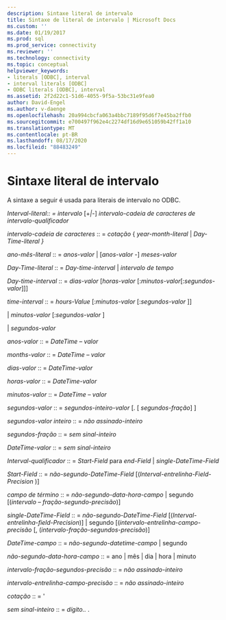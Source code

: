 ```yaml
---
description: Sintaxe literal de intervalo
title: Sintaxe de literal de intervalo | Microsoft Docs
ms.custom: ''
ms.date: 01/19/2017
ms.prod: sql
ms.prod_service: connectivity
ms.reviewer: ''
ms.technology: connectivity
ms.topic: conceptual
helpviewer_keywords:
- literals [ODBC], interval
- interval literals [ODBC]
- ODBC literals [ODBC], interval
ms.assetid: 2f2d22c1-51d6-4055-9f5a-53bc31e9fea0
author: David-Engel
ms.author: v-daenge
ms.openlocfilehash: 20a994cbcfa063a4bbc7189f95d6f7e45ba2ffb0
ms.sourcegitcommit: e700497f962e4c2274df16d9e651059b42ff1a10
ms.translationtype: MT
ms.contentlocale: pt-BR
ms.lasthandoff: 08/17/2020
ms.locfileid: "88483249"
---
```

# <a name="interval-literal-syntax"></a>Sintaxe literal de intervalo
A sintaxe a seguir é usada para literais de intervalo no ODBC.  
  
 *Interval-literal:: = intervalo* [+*&#124;*-] *intervalo-cadeia de caracteres de intervalo-qualificador*  
  
 *intervalo-cadeia de caracteres* :: = *cotação* { *year-month-literal* &#124; *Day-Time-literal* *}*  
  
 *ano-mês-literal* :: = *anos-valor* &#124; [*anos-valor* -] *meses-valor*  
  
 *Day-Time-literal* :: = *Day-time-interval* &#124; *intervalo de tempo*  
  
 *Day-time-interval* :: = *dias-valor* [*horas-valor* [:*minutos-valor*[:*segundos-valor*]]]  
  
 *time-interval* :: = *hours-Value* [:*minutos-valor* [:*segundos-valor* ]]  
  
 &#124; *minutos-valor* [:*segundos-valor* ]  
  
 &#124; *segundos-valor*  
  
 *anos-valor* :: = *DateTime – valor*  
  
 *months-valor* :: = *DateTime – valor*  
  
 *dias-valor* :: = *DateTime-valor*  
  
 *horas-valor* :: = *DateTime-valor*  
  
 *minutos-valor* :: = *DateTime – valor*  
  
 *segundos-valor* :: = *segundos-inteiro-valor* [. [ *segundos-fração*] ]  
  
 *segundos-valor inteiro* :: = *não assinado-inteiro*  
  
 *segundos-fração* :: = *sem sinal-inteiro*  
  
 *DateTime-valor* :: = *sem sinal-inteiro*  
  
 *Interval-qualificador* :: = *Start-Field* para *end-Field* &#124; *single-DateTime-Field*  
  
 *Start-Field* :: = *não-segundo-DateTime-Field* [(*Interval-entrelinha-Field-Precision* )]  
  
 *campo de término* :: = *não-segundo-data-hora-campo* &#124; segundo [(*intervalo – fração-segundo-precisão*)]  
  
 *single-DateTime-Field* :: = *não-segundo-DateTime-Field* [(*Interval-entrelinha-field-Precision*)] &#124; segundo [(*intervalo-entrelinha-campo-precisão* [, (*intervalo-fração-segundos-precisão*)]  
  
 *DateTime-campo* :: = *não-segundo-datetime-campo* &#124; segundo  
  
 *não-segundo-data-hora-campo* :: = ano &#124; mês &#124; dia &#124; hora &#124; minuto  
  
 *intervalo-fração-segundos-precisão* :: = *não assinado-inteiro*  
  
 *intervalo-entrelinha-campo-precisão* :: = *não assinado-inteiro*  
  
 *cotação* :: = '  
  
 *sem sinal-inteiro* :: = *dígito..* .
